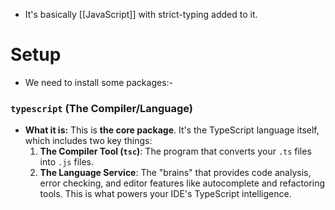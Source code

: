 - It's basically [[JavaScript]] with strict-typing added to it.
# Setup
- We need to install some packages:-
### `typescript` (The Compiler/Language)

- **What it is:** This is **the core package**. It's the TypeScript language itself, which includes two key things:
    1. **The Compiler Tool (`tsc`)**: The program that converts your `.ts` files into `.js` files.
    2. **The Language Service**: The "brains" that provides code analysis, error checking, and editor features like autocomplete and refactoring tools. This is what powers your IDE's TypeScript intelligence.
